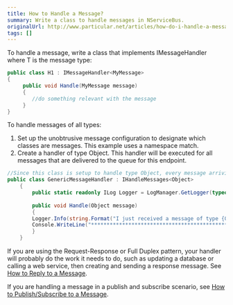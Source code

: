 ```yaml
---
title: How to Handle a Message?
summary: Write a class to handle messages in NServiceBus.
originalUrl: http://www.particular.net/articles/how-do-i-handle-a-message
tags: []
---
```


To handle a message, write a class that implements IMessageHandler<t> where T is the message type:


```C#
public class H1 : IMessageHandler<MyMessage>
{
     public void Handle(MyMessage message)
     {
        //do something relevant with the message
     }
}
```


<span style="font-size: 14px;">To handle messages of all types:</span>

1.  Set up the unobtrusive message configuration to designate which
    classes are messages. This example uses a namespace match.
2.  Create a handler of type Object. This handler will be executed for
    all messages that are delivered to the queue for this endpoint.


```C#
//Since this class is setup to handle type Object, every message arriving in the queue will trigger it.
public class GenericMessageHandler : IHandleMessages<Object>
    {
        public static readonly ILog Logger = LogManager.GetLogger(typeof(GenericMessageHandler));
        
        public void Handle(Object message)
        { 
        Logger.Info(string.Format("I just received a message of type {0}.", message.GetType().Name));
        Console.WriteLine("*********************************************************************************");
        }
    }
```

 If you are using the Request-Response or Full Duplex pattern, your handler will probably do the work it needs to do, such as updating a database or calling a web service, then creating and sending a response message. See [How to Reply to a Message](how-do-i-reply-to-a-message.md).

If you are handling a message in a publish and subscribe scenario, see
[How to Publish/Subscribe to a Message](how-to-pub/sub-with-NServiceBus.md).

